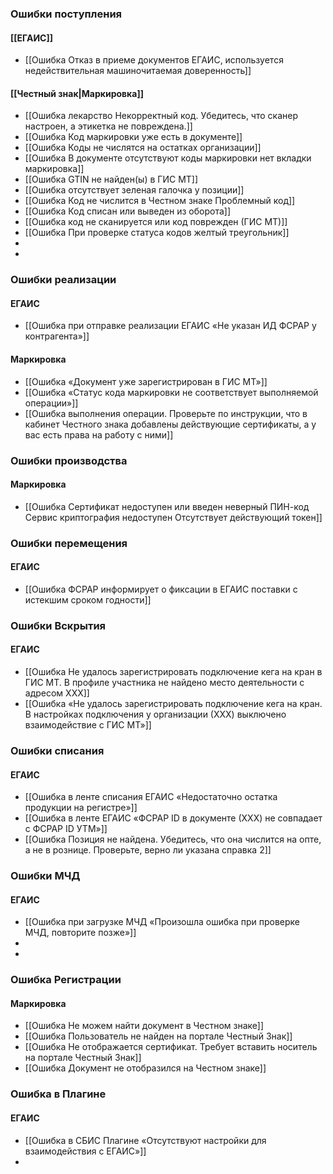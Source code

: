 ### Ошибки поступления
#### [[ЕГАИС]]
- [[Ошибка Отказ в приеме документов ЕГАИС, используется недействительная машиночитаемая доверенность]]
#### [[Честный знак|Маркировка]]
- [[Ошибка лекарство Некорректный код. Убедитесь, что сканер настроен, а этикетка не повреждена.]]
- [[Ошибка Код маркировки уже есть в документе]]
- [[Ошибка Коды не числятся на остатках организации]]
- [[Ошибка В документе отсутствуют коды маркировки нет вкладки маркировка]]
- [[Ошибка GTIN не найден(ы) в ГИС МТ]]
- [[Ошибка отсутствует зеленая галочка у позиции]]
- [[Ошибка Код не числится в Честном знаке Проблемный код]]
- [[Ошибка Код списан или выведен из оборота]]
- [[Ошибка  код не сканируется или код поврежден (ГИС МТ)]]
- [[Ошибка При проверке статуса кодов желтый треугольник]]
- 
- 
### Ошибки реализации
#### ЕГАИС
- [[Ошибка при отправке реализации ЕГАИС «Не указан ИД ФСРАР у контрагента»]]
#### Маркировка
- [[Ошибка «Документ уже зарегистрирован в ГИС МТ»]]
- [[Ошибка «Статус кода маркировки не соответствует выполняемой операции»]]
- [[Ошибка выполнения операции. Проверьте по инструкции, что в кабинет Честного знака добавлены действующие сертификаты, а у вас есть права на работу с ними]]


### Ошибки производства
#### Маркировка
- [[Ошибка Сертификат недоступен или введен неверный ПИН-код  Сервис криптография недоступен Отсутствует действующий токен]]




### Ошибки перемещения
#### ЕГАИС
- [[Ошибка ФСРАР информирует о фиксации в ЕГАИС поставки с истекшим сроком годности]]

### Ошибки Вскрытия 
#### ЕГАИС
- [[Ошибка Не удалось зарегистрировать подключение кега на кран в ГИС МТ. В профиле участника не найдено место деятельности с адресом ХХХ]]
- [[Ошибка «Не удалось зарегистрировать подключение кега на кран. В настройках подключения у организации (ХХХ) выключено взаимодействие с ГИС МТ»]]

### Ошибки списания
#### ЕГАИС
- [[Ошибка в ленте списания ЕГАИС «Недостаточно остатка продукции на регистре»]]
- [[Ошибка в ленте ЕГАИС «ФСРАР ID в документе (ХХХ) не совпадает с ФСРАР ID УТМ»]]
- [[Ошибка Позиция не найдена. Убедитесь, что она числится на опте, а не в рознице. Проверьте, верно ли указана справка 2]]

### Ошибки МЧД
#### ЕГАИС
- [[Ошибка при загрузке МЧД «Произошла ошибка при проверке МЧД, повторите позже»]]
- 
- 

### Ошибка Регистрации
#### Маркировка
- [[Ошибка Не можем найти документ в Честном знаке]]
- [[Ошибка Пользователь не найден на портале Честный Знак]]
- [[Ошибка Не отображается сертификат. Требует вставить носитель на портале Честный Знак]]
- [[Ошибка Документ не отобразился на Честном знаке]]

### Ошибка в Плагине
#### ЕГАИС
- [[Ошибка в СБИС Плагине «Отсутствуют настройки для взаимодействия с ЕГАИС»]]
- 